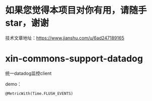 # 如果您觉得本项目对你有用，请随手star，谢谢
技术文章地址：https://www.jianshu.com/u/6ad247189165

# xin-commons-support-datadog 
统一datadog监控client

demo：

````
@MetricWith(Time.FLUSH_EVENTS)

````
